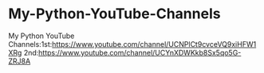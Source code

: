 # My-Python-YouTube-Channels
My Python YouTube Channels:1st:https://www.youtube.com/channel/UCNPlCt9cvceVQ9xiHFW1XRg   2nd:https://www.youtube.com/channel/UCYnXDWKkb8Sx5qo5G-ZRJ8A
